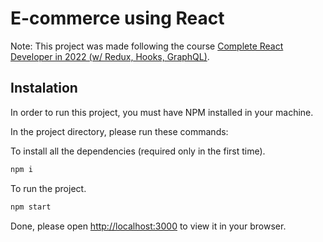 # E-commerce using React
Note: This project was made following the course [Complete React Developer in 2022 (w/ Redux, Hooks, GraphQL)](https://www.udemy.com/course/complete-react-developer-zero-to-mastery/).


## Instalation
In order to run this project, you must have NPM installed in your machine.

In the project directory, please run these commands:

To install all the dependencies (required only in the first time).
```sh
npm i
```

To run the project.
```sh
npm start
```


Done, please open [http://localhost:3000](http://localhost:3000) to view it in your browser.
